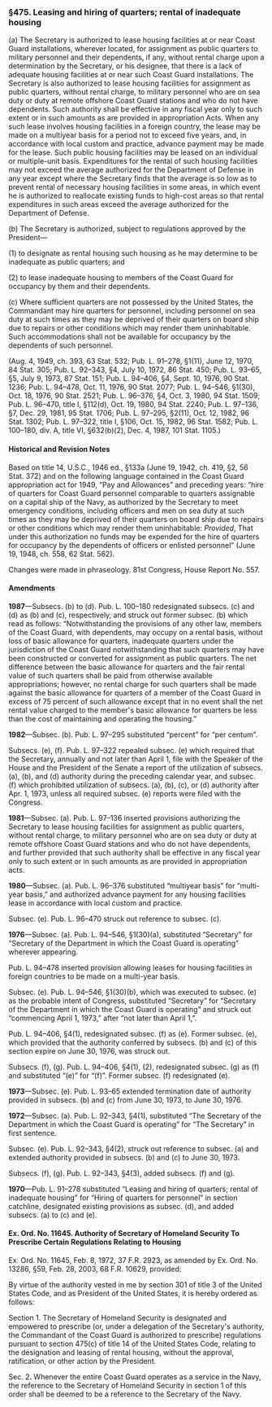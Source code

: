 ### §475. Leasing and hiring of quarters; rental of inadequate housing ###

(a) The Secretary is authorized to lease housing facilities at or near Coast Guard installations, wherever located, for assignment as public quarters to military personnel and their dependents, if any, without rental charge upon a determination by the Secretary, or his designee, that there is a lack of adequate housing facilities at or near such Coast Guard installations. The Secretary is also authorized to lease housing facilities for assignment as public quarters, without rental charge, to military personnel who are on sea duty or duty at remote offshore Coast Guard stations and who do not have dependents. Such authority shall be effective in any fiscal year only to such extent or in such amounts as are provided in appropriation Acts. When any such lease involves housing facilities in a foreign country, the lease may be made on a multiyear basis for a period not to exceed five years, and, in accordance with local custom and practice, advance payment may be made for the lease. Such public housing facilities may be leased on an individual or multiple-unit basis. Expenditures for the rental of such housing facilities may not exceed the average authorized for the Department of Defense in any year except where the Secretary finds that the average is so low as to prevent rental of necessary housing facilities in some areas, in which event he is authorized to reallocate existing funds to high-cost areas so that rental expenditures in such areas exceed the average authorized for the Department of Defense.

(b) The Secretary is authorized, subject to regulations approved by the President—

(1) to designate as rental housing such housing as he may determine to be inadequate as public quarters; and

(2) to lease inadequate housing to members of the Coast Guard for occupancy by them and their dependents.

(c) Where sufficient quarters are not possessed by the United States, the Commandant may hire quarters for personnel, including personnel on sea duty at such times as they may be deprived of their quarters on board ship due to repairs or other conditions which may render them uninhabitable. Such accommodations shall not be available for occupancy by the dependents of such personnel.

(Aug. 4, 1949, ch. 393, 63 Stat. 532; Pub. L. 91–278, §1(11), June 12, 1970, 84 Stat. 305; Pub. L. 92–343, §4, July 10, 1972, 86 Stat. 450; Pub. L. 93–65, §5, July 9, 1973, 87 Stat. 151; Pub. L. 94–406, §4, Sept. 10, 1976, 90 Stat. 1236; Pub. L. 94–478, Oct. 11, 1976, 90 Stat. 2077; Pub. L. 94–546, §1(30), Oct. 18, 1976, 90 Stat. 2521; Pub. L. 96–376, §4, Oct. 3, 1980, 94 Stat. 1509; Pub. L. 96–470, title I, §112(d), Oct. 19, 1980, 94 Stat. 2240; Pub. L. 97–136, §7, Dec. 29, 1981, 95 Stat. 1706; Pub. L. 97–295, §2(11), Oct. 12, 1982, 96 Stat. 1302; Pub. L. 97–322, title I, §106, Oct. 15, 1982, 96 Stat. 1582; Pub. L. 100–180, div. A, title VI, §632(b)(2), Dec. 4, 1987, 101 Stat. 1105.)

#### Historical and Revision Notes ####

Based on title 14, U.S.C., 1946 ed., §133a (June 19, 1942, ch. 419, §2, 56 Stat. 372) and on the following language contained in the Coast Guard appropriation act for 1949, “Pay and Allowances” and preceding years: “hire of quarters for Coast Guard personnel comparable to quarters assignable on a capital ship of the Navy, as authorized by the Secretary to meet emergency conditions, including officers and men on sea duty at such times as they may be deprived of their quarters on board ship due to repairs or other conditions which may render them uninhabitable: *Provided*, That under this authorization no funds may be expended for the hire of quarters for occupancy by the dependents of officers or enlisted personnel” (June 19, 1948, ch. 558, 62 Stat. 562).

Changes were made in phraseology. 81st Congress, House Report No. 557.

#### Amendments ####

**1987**—Subsecs. (b) to (d). Pub. L. 100–180 redesignated subsecs. (c) and (d) as (b) and (c), respectively, and struck out former subsec. (b) which read as follows: “Notwithstanding the provisions of any other law, members of the Coast Guard, with dependents, may occupy on a rental basis, without loss of basic allowance for quarters, inadequate quarters under the jurisdiction of the Coast Guard notwithstanding that such quarters may have been constructed or converted for assignment as public quarters. The net difference between the basic allowance for quarters and the fair rental value of such quarters shall be paid from otherwise available appropriations; however, no rental charge for such quarters shall be made against the basic allowance for quarters of a member of the Coast Guard in excess of 75 percent of such allowance except that in no event shall the net rental value charged to the member's basic allowance for quarters be less than the cost of maintaining and operating the housing.”

**1982**—Subsec. (b). Pub. L. 97–295 substituted “percent” for “per centum”.

Subsecs. (e), (f). Pub. L. 97–322 repealed subsec. (e) which required that the Secretary, annually and not later than April 1, file with the Speaker of the House and the President of the Senate a report of the utilization of subsecs. (a), (b), and (d) authority during the preceding calendar year, and subsec. (f) which prohibited utilization of subsecs. (a), (b), (c), or (d) authority after Apr. 1, 1973, unless all required subsec. (e) reports were filed with the Congress.

**1981**—Subsec. (a). Pub. L. 97–136 inserted provisions authorizing the Secretary to lease housing facilities for assignment as public quarters, without rental charge, to military personnel who are on sea duty or duty at remote offshore Coast Guard stations and who do not have dependents, and further provided that such authority shall be effective in any fiscal year only to such extent or in such amounts as are provided in appropriation acts.

**1980**—Subsec. (a). Pub. L. 96–376 substituted “multiyear basis” for “multi-year basis,” and authorized advance payment for any housing facilities lease in accordance with local custom and practice.

Subsec. (e). Pub. L. 96–470 struck out reference to subsec. (c).

**1976**—Subsec. (a). Pub. L. 94–546, §1(30)(a), substituted “Secretary” for “Secretary of the Department in which the Coast Guard is operating” wherever appearing.

Pub. L. 94–478 inserted provision allowing leases for housing facilities in foreign countries to be made on a multi-year basis.

Subsec. (e). Pub. L. 94–546, §1(30)(b), which was executed to subsec. (e) as the probable intent of Congress, substituted “Secretary” for “Secretary of the Department in which the Coast Guard is operating” and struck out “commencing April 1, 1973,” after “not later than April 1,”.

Pub. L. 94–406, §4(1), redesignated subsec. (f) as (e). Former subsec. (e), which provided that the authority conferred by subsecs. (b) and (c) of this section expire on June 30, 1976, was struck out.

Subsecs. (f), (g). Pub. L. 94–406, §4(1), (2), redesignated subsec. (g) as (f) and substituted “(e)” for “(f)”. Former subsec. (f) redesignated (e).

**1973**—Subsec. (e). Pub. L. 93–65 extended termination date of authority provided in subsecs. (b) and (c) from June 30, 1973, to June 30, 1976.

**1972**—Subsec. (a). Pub. L. 92–343, §4(1), substituted “The Secretary of the Department in which the Coast Guard is operating” for “The Secretary” in first sentence.

Subsec. (e). Pub. L. 92–343, §4(2), struck out reference to subsec. (a) and extended authority provided in subsecs. (b) and (c) to June 30, 1973.

Subsecs. (f), (g). Pub. L. 92–343, §4(3), added subsecs. (f) and (g).

**1970**—Pub. L. 91–278 substituted “Leasing and hiring of quarters; rental of inadequate housing” for “Hiring of quarters for personnel” in section catchline, designated existing provisions as subsec. (d), and added subsecs. (a) to (c) and (e).

#### Ex. Ord. No. 11645. Authority of Secretary of Homeland Security To Prescribe Certain Regulations Relating to Housing ####

Ex. Ord. No. 11645, Feb. 8, 1972, 37 F.R. 2923, as amended by Ex. Ord. No. 13286, §59, Feb. 28, 2003, 68 F.R. 10629, provided:

By virtue of the authority vested in me by section 301 of title 3 of the United States Code, and as President of the United States, it is hereby ordered as follows:

Section 1. The Secretary of Homeland Security is designated and empowered to prescribe (or, under a delegation of the Secretary's authority, the Commandant of the Coast Guard is authorized to prescribe) regulations pursuant to section 475(c) of title 14 of the United States Code, relating to the designation and leasing of rental housing, without the approval, ratification, or other action by the President.

Sec. 2. Whenever the entire Coast Guard operates as a service in the Navy, the reference to the Secretary of Homeland Security in section 1 of this order shall be deemed to be a reference to the Secretary of the Navy.
